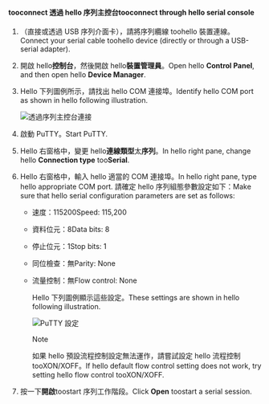 <!--author=SharS last changed: 9/17/15-->

#### <a name="tooconnect-through-hello-serial-console"></a><span data-ttu-id="db51e-101">tooconnect 透過 hello 序列主控台</span><span class="sxs-lookup"><span data-stu-id="db51e-101">tooconnect through hello serial console</span></span>
1. <span data-ttu-id="db51e-102">（直接或透過 USB 序列介面卡），請將序列纜線 toohello 裝置連線。</span><span class="sxs-lookup"><span data-stu-id="db51e-102">Connect your serial cable toohello device (directly or through a USB-serial adapter).</span></span>
2. <span data-ttu-id="db51e-103">開啟 hello**控制台**，然後開啟 hello**裝置管理員**。</span><span class="sxs-lookup"><span data-stu-id="db51e-103">Open hello **Control Panel**, and then open hello **Device Manager**.</span></span>
3. <span data-ttu-id="db51e-104">Hello 下列圖例所示，請找出 hello COM 連接埠。</span><span class="sxs-lookup"><span data-stu-id="db51e-104">Identify hello COM port as shown in hello following illustration.</span></span>
   
     ![透過序列主控台連接](./media/storsimple-use-putty/HCS_ConnectingDeviceS-include.png)
4. <span data-ttu-id="db51e-106">啟動 PuTTY。</span><span class="sxs-lookup"><span data-stu-id="db51e-106">Start PuTTY.</span></span> 
5. <span data-ttu-id="db51e-107">Hello 右窗格中，變更 hello**連線類型**太**序列**。</span><span class="sxs-lookup"><span data-stu-id="db51e-107">In hello right pane, change hello **Connection type** too**Serial**.</span></span>
6. <span data-ttu-id="db51e-108">Hello 右窗格中，輸入 hello 適當的 COM 連接埠。</span><span class="sxs-lookup"><span data-stu-id="db51e-108">In hello right pane, type hello appropriate COM port.</span></span> <span data-ttu-id="db51e-109">請確定 hello 序列組態參數設定如下：</span><span class="sxs-lookup"><span data-stu-id="db51e-109">Make sure that hello serial configuration parameters are set as follows:</span></span>
   
   * <span data-ttu-id="db51e-110">速度：115200</span><span class="sxs-lookup"><span data-stu-id="db51e-110">Speed: 115,200</span></span>
   * <span data-ttu-id="db51e-111">資料位元：8</span><span class="sxs-lookup"><span data-stu-id="db51e-111">Data bits: 8</span></span>
   * <span data-ttu-id="db51e-112">停止位元：1</span><span class="sxs-lookup"><span data-stu-id="db51e-112">Stop bits: 1</span></span>
   * <span data-ttu-id="db51e-113">同位檢查：無</span><span class="sxs-lookup"><span data-stu-id="db51e-113">Parity: None</span></span>
   * <span data-ttu-id="db51e-114">流量控制：無</span><span class="sxs-lookup"><span data-stu-id="db51e-114">Flow control: None</span></span>
     
     <span data-ttu-id="db51e-115">Hello 下列圖例顯示這些設定。</span><span class="sxs-lookup"><span data-stu-id="db51e-115">These settings are shown in hello following illustration.</span></span>
     
     ![PuTTY 設定](./media/storsimple-use-putty/HCS_PuttyConfig-include.png) 
     
     > [!NOTE]
     > <span data-ttu-id="db51e-117">如果 hello 預設流程控制設定無法運作，請嘗試設定 hello 流程控制 tooXON/XOFF。</span><span class="sxs-lookup"><span data-stu-id="db51e-117">If hello default flow control setting does not work, try setting hello flow control tooXON/XOFF.</span></span>
     > 
     > 
7. <span data-ttu-id="db51e-118">按一下**開啟**toostart 序列工作階段。</span><span class="sxs-lookup"><span data-stu-id="db51e-118">Click **Open** toostart a serial session.</span></span>


